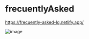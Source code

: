 # frecuentlyAsked

https://frecuently-asked-lg.netlify.app/

![image](https://user-images.githubusercontent.com/72318958/183760419-e360d6ab-f98d-4aa9-95db-4cba765bba09.png)
